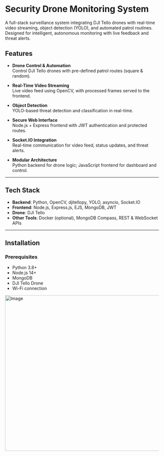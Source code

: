# Security Drone Monitoring System

A full-stack surveillance system integrating DJI Tello drones with real-time video streaming, object detection (YOLO), and automated patrol routines. Designed for intelligent, autonomous monitoring with live feedback and threat alerts.

## Features

- **Drone Control & Automation**  
  Control DJI Tello drones with pre-defined patrol routes (square & random).

- **Real-Time Video Streaming**  
  Live video feed using OpenCV, with processed frames served to the frontend.

- **Object Detection**  
  YOLO-based threat detection and classification in real-time.

- **Secure Web Interface**  
  Node.js + Express frontend with JWT authentication and protected routes.

- **Socket.IO Integration**  
  Real-time communication for video feed, status updates, and threat alerts.

- **Modular Architecture**  
  Python backend for drone logic; JavaScript frontend for dashboard and control.

---

## Tech Stack

- **Backend**: Python, OpenCV, djitellopy, YOLO, asyncio, Socket.IO  
- **Frontend**: Node.js, Express.js, EJS, MongoDB, JWT  
- **Drone**: DJI Tello  
- **Other Tools**: Docker (optional), MongoDB Compass, REST & WebSocket APIs

---

## Installation

### Prerequisites
- Python 3.8+
- Node.js 14+
- MongoDB
- DJI Tello Drone
- Wi-Fi connection


<img width="943" height="508" alt="Image" src="https://github.com/user-attachments/assets/428e5880-3bef-45c7-95ab-c2390ebaf358" />
